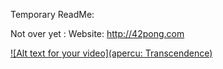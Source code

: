 Temporary ReadMe:

Not over yet :
Website: http://42pong.com

[![Alt text for your video](apercu: Transcendence)](https://drive.google.com/file/d/12Eni56bKxXilSMjYrs2hWhOSqO_Sr91Z/view?usp=sharing "Nom de la vidéo")
